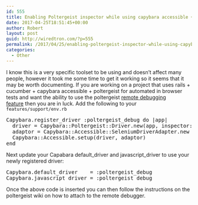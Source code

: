 ```yaml
---
id: 555
title: Enabling Poltergeist inspector while using capybara accessible + cucumber rails
date: 2017-04-25T18:51:45+00:00
author: Robert
layout: post
guid: http://wiredtron.com/?p=555
permalink: /2017/04/25/enabling-poltergeist-inspector-while-using-capybara-accessible-cucumber-rails/
categories:
  - Other
---
```

I know this is a very specific toolset to be using and doesn&#8217;t affect many people, however it took me some time to get it working so it seems that it may be worth documenting. If you are working on a project that uses rails + cucumber + capybara accessible + poltergeist for automated in browser tests and want the ability to use the poltergeist [remote debugging feature](https://github.com/teampoltergeist/poltergeist#remote-debugging-experimental) then you are in luck. Add the following to your `features/support/env.rb`

<pre class="prettyprint" data-start-line="1" data-visibility="visible" data-highlight="" data-caption="">Capybara.register_driver :poltergeist_debug do |app|
  driver = Capybara::Poltergeist::Driver.new(app, inspector: true)
  adaptor = Capybara::Accessible::SeleniumDriverAdapter.new
  Capybara::Accessible.setup(driver, adaptor)
end</pre>

Next update your Capabara default\_driver and javascript\_driver to use your newly registered driver:

<pre class="prettyprint" data-start-line="1" data-visibility="visible" data-highlight="" data-caption="">Capybara.default_driver    = :poltergeist_debug
Capybara.javascript_driver = :poltergeist_debug</pre>

Once the above code is inserted you can then follow the instructions on the poltergeist wiki on how to attach to the remote debugger.